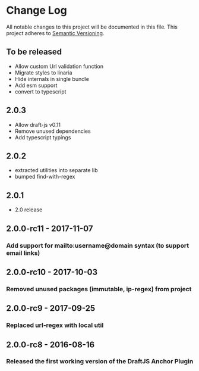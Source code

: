 # Change Log

All notable changes to this project will be documented in this file.
This project adheres to [Semantic Versioning](http://semver.org/).

## To be released

- Allow custom Url validation function
- Migrate styles to linaria
- Hide internals in single bundle
- Add esm support
- convert to typescript

## 2.0.3

- Allow draft-js v0.11
- Remove unused dependencies
- Add typescript typings

## 2.0.2

- extracted utilities into separate lib
- bumped find-with-regex

## 2.0.1

- 2.0 release

## 2.0.0-rc11 - 2017-11-07

### Add support for mailto:username@domain syntax (to support email links)

## 2.0.0-rc10 - 2017-10-03

### Removed unused packages (immutable, ip-regex) from project

## 2.0.0-rc9 - 2017-09-25

### Replaced url-regex with local util

## 2.0.0-rc8 - 2016-08-16

### Released the first working version of the DraftJS Anchor Plugin
